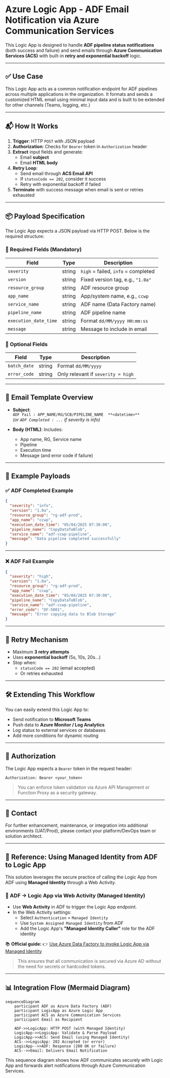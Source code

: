 
# Azure Logic App - ADF Email Notification via Azure Communication Services

This Logic App is designed to handle **ADF pipeline status notifications** (both success and failure) and send emails through **Azure Communication Services (ACS)** with built-in **retry and exponential backoff** logic.

---

## ✅ Use Case

This Logic App acts as a common notification endpoint for ADF pipelines across multiple applications in the organization. It formats and sends a customized HTML email using minimal input data and is built to be extended for other channels (Teams, logging, etc.)

---

## 📬 How It Works

1. **Trigger**: HTTP `POST` with JSON payload
2. **Authorization**: Checks for `Bearer` token in `Authorization` header
3. **Extract** input fields and generate:
   - Email **subject**
   - Email **HTML body**
4. **Retry Loop**:
   - Send email through **ACS Email API**
   - If `statusCode == 202`, consider it success
   - Retry with exponential backoff if failed
5. **Terminate** with success message when email is sent or retries exhausted

---

## 📦 Payload Specification

The Logic App expects a JSON payload via HTTP POST. Below is the required structure:

### 🔹 Required Fields (Mandatory)

| Field                | Type     | Description                                |
|----------------------|----------|--------------------------------------------|
| `severity`           | string   | `high` = failed, `info` = completed        |
| `version`            | string   | Fixed version tag, e.g., `"1.0a"`          |
| `resource_group`     | string   | ADF resource group                         |
| `app_name`           | string   | App/system name, e.g., `ccwp`              |
| `service_name`       | string   | ADF name (Data Factory name)              |
| `pipeline_name`      | string   | ADF pipeline name                          |
| `execution_date_time`| string   | Format `dd/MM/yyyy HH:mm:ss`              |
| `message`            | string   | Message to include in email                |

### 🔸 Optional Fields

| Field               | Type       | Description                                |
|---------------------|------------|--------------------------------------------|
| `batch_date`        | string     | Format `dd/MM/yyyy`                         |
| `error_code`        | string     | Only relevant if `severity = high`         |

---

## 📧 Email Template Overview

- **Subject**:  
  `ADF Fail : APP_NAME/RG/SCB/PIPELINE_NAME  **<datetime>**`  
  _(or `ADF Completed : ...` if severity is info)_

- **Body (HTML)**:
  Includes:
  - App name, RG, Service name
  - Pipeline
  - Execution time
  - Message (and error code if failure)

---

## 🧪 Example Payloads

### ✅ ADF Completed Example

```json
{
  "severity": "info",
  "version": "1.0a",
  "resource_group": "rg-adf-prod",
  "app_name": "ccwp",
  "execution_date_time": "05/04/2025 07:30:00",
  "pipeline_name": "CopyDataToBlob",
  "service_name": "adf-ccwp-pipeline",
  "message": "Data pipeline completed successfully"
}
```

---

### ❌ ADF Fail Example

```json
{
  "severity": "high",
  "version": "1.0a",
  "resource_group": "rg-adf-prod",
  "app_name": "ccwp",
  "execution_date_time": "05/04/2025 07:30:00",
  "pipeline_name": "CopyDataToBlob",
  "service_name": "adf-ccwp-pipeline",
  "error_code": "DF-5001",
  "message": "Error copying data to Blob Storage"
}
```

---

## 🔄 Retry Mechanism

- Maximum **3 retry attempts**
- Uses **exponential backoff** (5s, 10s, 20s...)
- Stop when:
  - `statusCode == 202` (email accepted)
  - Or retries exhausted

---

## 🛠️ Extending This Workflow

You can easily extend this Logic App to:
- Send notification to **Microsoft Teams**
- Push data to **Azure Monitor / Log Analytics**
- Log status to external services or databases
- Add more conditions for dynamic routing

---

## 🔐 Authorization

The Logic App expects a `Bearer` token in the request header:

```http
Authorization: Bearer <your_token>
```

> You can enforce token validation via Azure API Management or Function Proxy as a security gateway.

---

## 📣 Contact

For further enhancement, maintenance, or integration into additional environments (UAT/Prod), please contact your platform/DevOps team or solution architect.

---

## 🔗 Reference: Using Managed Identity from ADF to Logic App

This solution leverages the secure practice of calling the Logic App from ADF using **Managed Identity** through a Web Activity.

### 🔄 ADF → Logic App via Web Activity (Managed Identity)

- Use **Web Activity** in ADF to trigger the Logic App endpoint.
- In the Web Activity settings:
  - Select `Authentication` = `Managed Identity`
  - Use `System Assigned Managed Identity` from ADF
  - Add the Logic App's **"Managed Identity Caller"** role for the ADF identity

📚 **Official guide:**
👉 [Use Azure Data Factory to invoke Logic App via Managed Identity](https://techcommunity.microsoft.com/blog/integrationsonazureblog/use-azure-data-factory-to-invoke-logic-app-via-managed-identity-authentication/3804218)

> This ensures that all communication is secured via Azure AD without the need for secrets or hardcoded tokens.

---

## 📊 Integration Flow (Mermaid Diagram)

```mermaid
sequenceDiagram
    participant ADF as Azure Data Factory (ADF)
    participant LogicApp as Azure Logic App
    participant ACS as Azure Communication Services
    participant Email as Recipient

    ADF->>LogicApp: HTTP POST (with Managed Identity)
    LogicApp->>LogicApp: Validate & Parse Payload
    LogicApp->>ACS: Send Email (using Managed Identity)
    ACS-->>LogicApp: 202 Accepted (or error)
    LogicApp-->>ADF: Response (200 OK or failure)
    ACS-->>Email: Delivers Email Notification
```

This sequence diagram shows how ADF communicates securely with Logic App and forwards alert notifications through Azure Communication Services.
